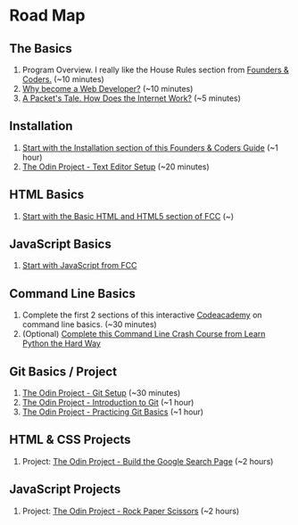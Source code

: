 # Road Map

## The Basics
1. Program Overview. I really like the House Rules section from [Founders & Coders.](https://github.com/foundersandcoders/master-reference/blob/master/coursebook/general/house-rules.md) (~10 minutes)
2. [Why become a Web Developer?](https://www.youtube.com/watch?v=Agl0r6IjcPw) (~10 minutes)
3. [A Packet's Tale. How Does the Internet Work?](https://www.youtube.com/watch?v=ewrBalT_eBM&feature=) (~5 minutes)

## Installation
1. [Start with the Installation section of this Founders & Coders Guide](https://github.com/foundersandcoders/master-reference/tree/master/coursebook/precourse#precourse-material) (~1 hour)
2. [The Odin Project - Text Editor Setup](https://www.theodinproject.com/courses/web-development-101/lessons/text-editors) (~20 minutes)

## HTML Basics
1. [Start with the Basic HTML and HTML5 section of FCC](https://learn.freecodecamp.org/) (~)

## JavaScript Basics
1. [Start with JavaScript from FCC](https://learn.freecodecamp.org/javascript-algorithms-and-data-structures/basic-javascript/comment-your-javascript-code/)

## Command Line Basics
1. Complete the first 2 sections of this interactive [Codeacademy](https://www.codecademy.com/learn/learn-the-command-line) on command line basics. (~30 minutes)
2. (Optional) [Complete this Command Line Crash Course from Learn Python the Hard Way](https://learnpythonthehardway.org/book/appendixa.html)

## Git Basics / Project
1. [The Odin Project - Git Setup](https://www.theodinproject.com/courses/web-development-101/lessons/setting-up-git) (~30 minutes)
2. [The Odin Project - Introduction to Git](https://www.theodinproject.com/courses/web-development-101/lessons/introduction-to-git) (~1 hour)
3. [The Odin Project - Practicing Git Basics](https://www.theodinproject.com/courses/web-development-101/lessons/practicing-git-basics) (~1 hour)

## HTML & CSS Projects
1. Project: [The Odin Project - Build the Google Search Page](https://www.theodinproject.com/courses/web-development-101/lessons/html-css) (~2 hours)

## JavaScript Projects
1. Project: [The Odin Project - Rock Paper Scissors](https://www.theodinproject.com/courses/web-development-101/lessons/rock-paper-scissors) (~2 hours)


